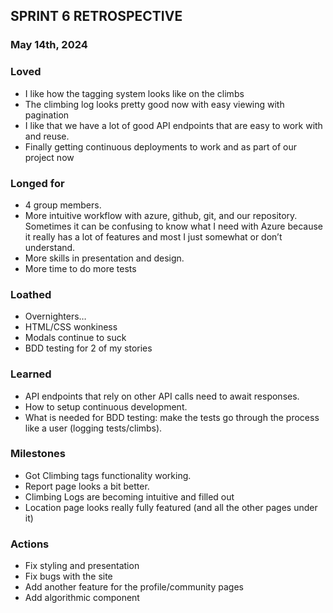 ## SPRINT 6 RETROSPECTIVE
### May 14th, 2024

### Loved
- I like how the tagging system looks like on the climbs
- The climbing log looks pretty good now with easy viewing with pagination
- I like that we have a lot of good API endpoints that are easy to work with and reuse.
- Finally getting continuous deployments to work and as part of our project now

### Longed for
- 4 group members.
- More intuitive workflow with azure, github, git, and our repository. Sometimes it can be confusing to know what I need with Azure because it really has a lot of features and most I just somewhat or don’t understand.
- More skills in presentation and design.
- More time to do more tests

### Loathed
- Overnighters…
- HTML/CSS wonkiness
- Modals continue to suck
- BDD testing for 2 of my stories

### Learned
- API endpoints that rely on other API calls need to await responses.
- How to setup continuous development.
- What is needed for BDD testing: make the tests go through the process like a user (logging tests/climbs).

### Milestones
- Got Climbing tags functionality working.
- Report page looks a bit better.
- Climbing Logs are becoming intuitive and filled out
- Location page looks really fully featured (and all the other pages under it)

### Actions
- Fix styling and presentation
- Fix bugs with the site
- Add another feature for the profile/community pages
- Add algorithmic component
